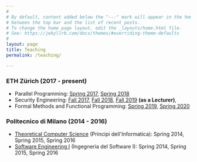 ```yaml
---
#
# By default, content added below the "---" mark will appear in the home page
# between the top bar and the list of recent posts.
# To change the home page layout, edit the _layouts/home.html file.
# See: https://jekyllrb.com/docs/themes/#overriding-theme-defaults
#
layout: page 
title: Teaching
permalink: /teaching/

---
```


### ETH Zürich (2017 - present)
- Parallel Programming: [Spring 2017](https://www.sri.inf.ethz.ch/teaching/pp2017), [Spring 2018](https://www.sri.inf.ethz.ch/teaching/pp2018)
- Security Engineering: [Fall 2017](https://infsec.ethz.ch/education/as2017/seceng.html), [Fall 2018](https://infsec.ethz.ch/education/as2018/seceng.html),  [Fall 2019](https://infsec.ethz.ch/education/as2019/seceng.html) **(as a Lecturer)**, 
- Formal Methods and Functional Programming:  [Spring 2019](https://infsec.ethz.ch/education/ss2019/fmfp.html), [Spring 2020](https://infsec.ethz.ch/education/ss2020/fmfp.html)

### Politecnico di Milano (2014 - 2016)
- [Theoretical Computer Science](http://home.deib.polimi.it/morzenti/tcs.html) (Principi dell'Informatica): Spring 2014, Spring 2015, Spring 2016
- [Software Engineering I](https://www11.ceda.polimi.it/schedaincarico/schedaincarico/controller/scheda_pubblica/SchedaPublic.do?&evn_default=evento&c_classe=595824&polij_device_category=DESKTOP&__pj0=0&__pj1=86fe0e209202825cb3c9555e0a3be840) (Ingegneria del Software I): Spring 2014, Spring 2015, Spring 2016
